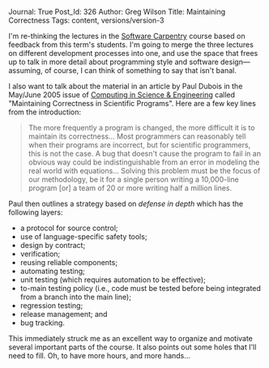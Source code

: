 Journal: True
Post_Id: 326
Author: Greg Wilson
Title: Maintaining Correctness
Tags: content, versions/version-3

<p>I'm re-thinking the lectures in the <a href="http://www.software-carpentry.org">Software Carpentry</a> course based on feedback from this term's students.  I'm going to merge the three lectures on different development processes into one, and use the space that frees up to talk in more detail about programming style and software design&mdash;assuming, of course, I can think of something to say that isn't banal.</p>
<p>I also want to talk about the material in an article by Paul Dubois in the May/June 2005 issue of <a href="http://cise.aip.org/cise/">Computing in Science &amp; Engineering</a> called "Maintaining Correctness in Scientific Programs".  Here are a few key lines from the introduction:</p>
<blockquote><p>The more frequently a program is changed, the more difficult it is to maintain its correctness... Most programmers can reasonably tell when their programs are incorrect, but for scientific programmers, this is not the case.  A bug that doesn't cause the program to fail in an obvious way could be indistinguishable from an error in modeling the real world with equations... Solving this problem must be the focus of our methodology, be it for a single person writing a 10,000-line program [or] a team of 20 or more writing half a million lines.</p></blockquote>
<p>Paul then outlines a strategy based on <em>defense in depth</em> which has the following layers:</p>
<ul>
<li>a protocol for source control;</li>
<li>use of language-specific safety tools;</li>
<li>design by contract;</li>
<li>verification;</li>
<li>reusing reliable components;</li>
<li>automating testing;</li>
<li>unit testing (which requires automation to be effective);</li>
<li>to-main testing policy (i.e., code must be tested before being integrated from a branch into the main line);</li>
<li>regression testing;</li>
<li>release management; and</li>
<li>bug tracking.</li>
</ul>
<p>This immediately struck me as an excellent way to organize and motivate several important parts of the course.  It also points out some holes that I'll need to fill.  Oh, to have more hours, and more hands...</p>

